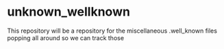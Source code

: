 unknown_wellknown
=================

This repository will be a repository for the miscellaneous .well_known files popping all around so we can track those
